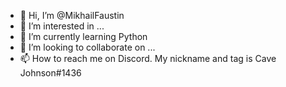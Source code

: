 - 👋 Hi, I’m @MikhailFaustin
- 👀 I’m interested in ...
- 🌱 I’m currently learning Python
- 💞️ I’m looking to collaborate on ...
- 📫 How to reach me on Discord. My nickname and tag is Cave Johnson#1436

<!---
MikhailFaustin/MikhailFaustin is a ✨ special ✨ repository because its `README.md` (this file) appears on your GitHub profile.
You can click the Preview link to take a look at your changes.
--->
